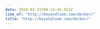 ```yaml
---
date: 2024-03-21T09:14:45.551Z
like_of: "http://beyondloom.com/decker/"
title: "http://beyondloom.com/decker/"
---
```

